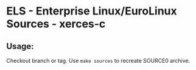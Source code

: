 # ELS - Enterprise Linux/EuroLinux Sources - xerces-c
 
## Usage:
  Checkout branch or tag. Use `make sources` to recreate  SOURCE0 archive.
